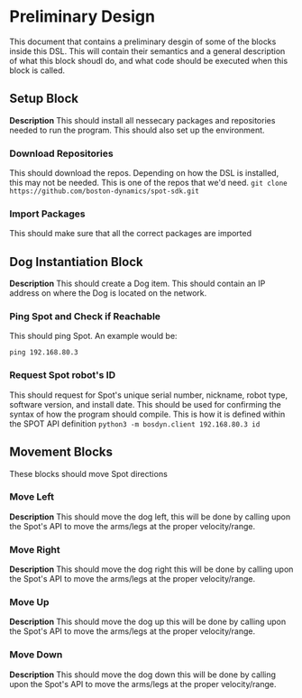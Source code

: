 <!-- contains a preliminary design of at least some of the blocks of the DSL together with their semantics (that is,  with a (possibly high-level) description of the code that will be executed when the block is called). -->
# Preliminary Design 
This document that contains a preliminary desgin of some of the blocks inside this DSL. This will contain their semantics and a general description of what this block shoudl do, and what code should be executed when this block is called. 

## Setup Block
**Description** This should install all nessecary packages and repositories needed to run the program. This should also set up the environment.

### Download Repositories
This should download the repos. Depending on how the DSL is installed, this may not be needed. This is one of the repos that we'd need.
`git clone https://github.com/boston-dynamics/spot-sdk.git`

### Import Packages
This should make sure that all the correct packages are imported



## Dog Instantiation Block
**Description** This should create a Dog item. This should contain an IP address on where the Dog is located on the network. 

### Ping Spot and Check if Reachable
This should ping Spot. An example would be:

`ping 192.168.80.3`

### Request Spot robot's ID
This should request for Spot's unique serial number, nickname, robot type, software version, and install date. This should be used for confirming the syntax of how the program should compile.
This is how it is defined within the SPOT API definition
`python3 -m bosdyn.client 192.168.80.3 id`



## Movement Blocks
These blocks should move Spot directions
### Move Left
**Description** This should move the dog left, this will be done by calling upon the Spot's API to move the arms/legs at the proper velocity/range.

### Move Right
**Description** This should move the dog right this will be done by calling upon the Spot's API to move the arms/legs at the proper velocity/range.

### Move Up 
**Description** This should move the dog up this will be done by calling upon the Spot's API to move the arms/legs at the proper velocity/range.

### Move Down
**Description** This should move the dog down this will be done by calling upon the Spot's API to move the arms/legs at the proper velocity/range.
